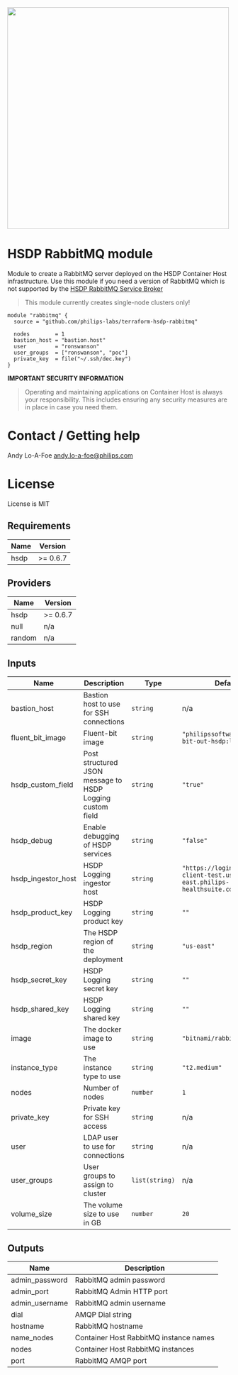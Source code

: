 <img src="https://cdn.rawgit.com/hashicorp/terraform-website/master/content/source/assets/images/logo-hashicorp.svg" width="500px">

# HSDP RabbitMQ module

Module to create a RabbitMQ server deployed on the HSDP Container
Host infrastructure. Use this module if you need a version of RabbitMQ
which is not supported by the [HSDP RabbitMQ Service Broker](https://www.hsdp.io/documentation/rabbitmq/rabbitmq-service-broker)

> This module currently creates single-node clusters only!

```hcl
module "rabbitmq" {
  source = "github.com/philips-labs/terraform-hsdp-rabbitmq"

  nodes        = 1
  bastion_host = "bastion.host"
  user         = "ronswanson"
  user_groups  = ["ronswanson", "poc"]
  private_key  = file("~/.ssh/dec.key")
}
```

__IMPORTANT SECURITY INFORMATION__
> Operating and maintaining applications on Container Host is always
> your responsibility. This includes ensuring any security 
> measures are in place in case you need them.

# Contact / Getting help

Andy Lo-A-Foe <andy.lo-a-foe@philips.com>

# License

License is MIT

## Requirements

| Name | Version |
|------|---------|
| hsdp | >= 0.6.7 |

## Providers

| Name | Version |
|------|---------|
| hsdp | >= 0.6.7 |
| null | n/a |
| random | n/a |

## Inputs

| Name | Description | Type | Default | Required |
|------|-------------|------|---------|:--------:|
| bastion\_host | Bastion host to use for SSH connections | `string` | n/a | yes |
| fluent\_bit\_image | Fluent-bit image | `string` | `"philipssoftware/fluent-bit-out-hsdp:latest"` | no |
| hsdp\_custom\_field | Post structured JSON message to HSDP Logging custom field | `string` | `"true"` | no |
| hsdp\_debug | Enable debugging of HSDP services | `string` | `"false"` | no |
| hsdp\_ingestor\_host | HSDP Logging ingestor host | `string` | `"https://logingestor2-client-test.us-east.philips-healthsuite.com"` | no |
| hsdp\_product\_key | HSDP Logging product key | `string` | `""` | no |
| hsdp\_region | The HSDP region of the deployment | `string` | `"us-east"` | no |
| hsdp\_secret\_key | HSDP Logging secret key | `string` | `""` | no |
| hsdp\_shared\_key | HSDP Logging shared key | `string` | `""` | no |
| image | The docker image to use | `string` | `"bitnami/rabbitmq:latest"` | no |
| instance\_type | The instance type to use | `string` | `"t2.medium"` | no |
| nodes | Number of nodes | `number` | `1` | no |
| private\_key | Private key for SSH access | `string` | n/a | yes |
| user | LDAP user to use for connections | `string` | n/a | yes |
| user\_groups | User groups to assign to cluster | `list(string)` | n/a | yes |
| volume\_size | The volume size to use in GB | `number` | `20` | no |

## Outputs

| Name | Description |
|------|-------------|
| admin\_password | RabbitMQ admin password |
| admin\_port | RabbitMQ Admin HTTP port |
| admin\_username | RabbitMQ admin username |
| dial | AMQP Dial string |
| hostname | RabbitMQ hostname |
| name\_nodes | Container Host RabbitMQ instance names |
| nodes | Container Host RabbitMQ instances |
| port | RabbitMQ AMQP port |
